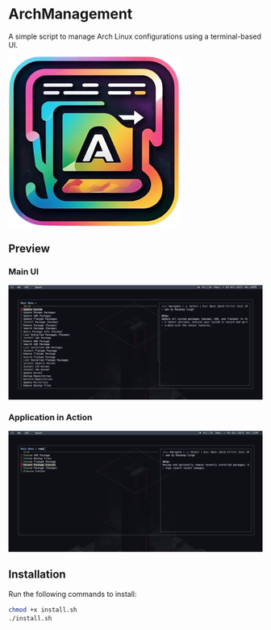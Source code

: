 # ArchManagement

A simple script to manage Arch Linux configurations using a terminal-based UI.

![ArchManagement](./ArchManagement.png)
## Preview

### Main UI  
![UI Preview](./screenshots/ui-preview.png)  

### Application in Action  
![App Running](./screenshots/app-running.png)  

## Installation

Run the following commands to install:

```bash
chmod +x install.sh
./install.sh
